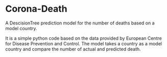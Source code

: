 # Corona-Death
A DescisionTree prediction model for the number of deaths based on a model country. 

It is a simple python code based on the data provided by European Centre for Disease Prevention and Control. The model takes a country as a model country and compare the number of actual and predicted death. 
